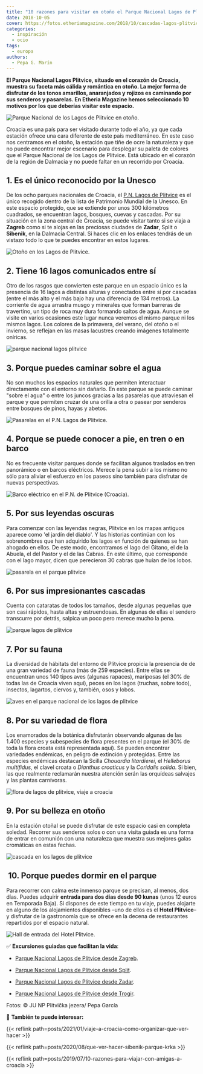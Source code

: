```yaml
---
title: "10 razones para visitar en otoño el Parque Nacional Lagos de Plitvice (Croacia)"
date: 2018-10-05
cover: https://fotos.etheriamagazine.com/2018/10/cascadas-lagos-plitvice-e1653808488782.jpg
categories: 
  - inspiración
  - ocio
tags: 
  - europa
authors: 
  - Pepa G. Marín
---
```


**El Parque Nacional Lagos Plitvice, situado en el corazón de Croacia, muestra su faceta 
más cálida y romántica en otoño. La mejor forma de disfrutar de los tonos amarillos, 
anaranjados y rojizos es caminando por sus senderos y pasarelas. En Etheria Magazine 
hemos seleccionado 10 motivos por los que deberías visitar este espacio.** 

![Parque Nacional de los Lagos de Plitvice en otoño.](https://fotos.etheriamagazine.com/2018/10/croacia-parque-nacional-lagos-plitvice.jpg "Parque Nacional de los Lagos de Plitvice en otoño.")

Croacia es una país para ser visitado durante todo el año, ya que cada estación ofrece 
una cara diferente de este país mediterráneo. En este caso nos centramos en el otoño, la 
estación que tiñe de ocre la naturaleza y que no puede encontrar mejor escenario para 
desplegar su paleta de colores que el Parque Nacional de los Lagos de Plitvice. Está 
ubicado en el corazón de la región de Dalmacia y no puede faltar en un recorrido por 
Croacia. 

## 1\. Es el único reconocido por la Unesco

De los ocho parques nacionales de Croacia, el [P.N. Lagos de 
Plitvice](https://www.parkovihrvatske.hr/national-park-plitvice-lakes) es el único 
recogido dentro de la lista de Patrimonio Mundial de la Unesco. En este espacio 
protegido, que se extiende por unos 300 kilómetros cuadrados, se encuentran lagos, 
bosques, cuevas y cascadas. Por su situación en la zona central de Croacia, se puede 
visitar tanto si se viaja a **Zagreb** como si te alojas en las preciosas ciudades de 
**Zadar**, Split o **Sibenik**, en la Dalmacia Central. Si haces clic en los enlaces 
tendrás de un vistazo todo lo que te puedes encontrar en estos lugares. 

![Otoño en los Lagos de Plitvice.](https://fotos.etheriamagazine.com/2018/10/lagos-de-plitvice-croacia.jpg "Otoño en los Lagos de Plitvice.")

## 2\. Tiene 16 lagos comunicados entre sí

Otro de los rasgos que convierten este parque en un espacio único es la presencia de 16 
lagos a distintas alturas y conectados entre sí por cascadas (entre el más alto y el más 
bajo hay una diferencia de 134 metros). La corriente de agua arrastra musgo y minerales 
que forman barreras de travertino, un tipo de roca muy dura formando saltos de agua. 
Aunque se visite en varios ocasiones este lugar nunca veremos el mismo parque ni los 
mismos lagos. Los colores de la primavera, del verano, del otoño o el invierno, se 
reflejan en las masas lacustres creando imágenes totalmente oníricas. 

![parque nacional lagos plitvice](https://fotos.etheriamagazine.com/2018/10/plitvicka-jezera.jpg "16 lagos a distintas alturas y comunicados entre sí.")

## 3\. Porque puedes caminar sobre el agua

No son muchos los espacios naturales que permiten interactuar directamente con el 
entorno sin dañarlo. En este parque se puede caminar "sobre el agua" o entre los juncos 
gracias a las pasarelas que atraviesan el parque y que permiten cruzar de una orilla a 
otra o pasear por senderos entre bosques de pinos, hayas y abetos. 

![Pasarelas en el P.N. Lagos de Plitvice.](https://fotos.etheriamagazine.com/2018/10/Pasarelas-plitvice-croacia.jpg "Pasarelas en el P.N. Lagos de Plitvice.")

## 4\. Porque se puede conocer a pie, en tren o en barco

No es frecuente visitar parques donde se facilitan algunos traslados en tren panorámico 
o en barcos eléctricos. Merece la pena subir a los mismo no sólo para aliviar el 
esfuerzo en los paseos sino también para disfrutar de nuevas perspectivas. 

![Barco eléctrico en el P.N. de Plitvice (Croacia).](https://fotos.etheriamagazine.com/2018/10/barco-plitvice-croacia.jpg "Barco eléctrico en el P.N. de Plitvice (Croacia).")

## 5\. Por sus leyendas oscuras

Para comenzar con las leyendas negras, Plitvice en los mapas antiguos aparece como 'el 
jardín del diablo'. Y las historias continúan con los sobrenombres que han adquirido los 
lagos en función de quienes se han ahogado en ellos. De este modo, encontramos el lago 
del Gitano, el de la Abuela, el del Pastor y el de las Cabras. En este último, que 
corresponde con el lago mayor, dicen que perecieron 30 cabras que huían de los lobos. 

![pasarela en el parque plitvice](https://fotos.etheriamagazine.com/2018/10/bosque-plitvicka-jezera.jpg "Rincones misteriosos en el parque.")

## 6\. Por sus impresionantes cascadas

Cuenta con cataratas de todos los tamaños, desde algunas pequeñas que son casi rápidos, 
hasta altas y estruendosas. En algunas de ellas el sendero transcurre por detrás, 
salpica un poco pero merece mucho la pena. 

![parque lagos de plitvice](https://fotos.etheriamagazine.com/2018/10/cascadas-lagos-plitvice.jpg "Vista de las cascadas desde un plano superior.")

## 7\. Por su fauna

La diversidad de hábitats del entorno de Plitvice propicia la presencia de de una gran 
variedad de fauna (más de 259 especies). Entre ellas se encuentran unos 140 tipos aves 
(algunas rapaces), mariposas (el 30% de todas las de Croacia viven aquí), peces en los 
lagos (truchas, sobre todo), insectos, lagartos, ciervos y, también, osos y lobos. 

![aves en el parque nacional de los lagos de plitvice](https://fotos.etheriamagazine.com/2018/10/fauna-plitvicka-jezera.jpg "En este espacio viven más de 140 tipos de aves.")

## 8\. Por su variedad de flora

Los enamorados de la botánica disfrutarán observando algunas de las 1.400 especies y 
subespecies de flora presentes en el parque (el 30% de toda la flora croata está 
representada aquí). Se pueden encontrar variedades endémicas, en peligro de extinción y 
protegidas. Entre las especies endémicas destacan la Scilla _Chouardia litardierei_, el 
_Helleborus multifidus,_ el clavel croata o _Dianthus croaticus_ y la _Coridalis 
solida_. Si bien, las que realmente reclamarán nuestra atención serán las orquídeas 
salvajes y las plantas carnívoras. 

![flora de lagos de plitvice, viaje a croacia](https://fotos.etheriamagazine.com/2018/10/Plitvice-croacia-plitvicka-jezera.jpg "El 30% de la flora croata se encuentra en el P.N. Lagos de Plitvice.")

## 9\. Por su belleza en otoño

En la estación otoñal se puede disfrutar de este espacio casi en completa soledad. 
Recorrer sus senderos solos o con una visita guiada es una forma de entrar en comunión 
con una naturaleza que muestra sus mejores galas cromáticas en estas fechas. 

![cascada en los lagos de plitvice](https://fotos.etheriamagazine.com/2018/10/lagos-plitvice-croacia.jpg "La naturaleza viste sus mejores galas en otoño.")

##  10. Porque puedes dormir en el parque

Para recorrer con calma este inmenso parque se precisan, al menos, dos días. Puedes 
adquirir **entrada para dos días desde 90 kunas** (unos 12 euros en Temporada Baja). Si 
dispones de este tiempo en tu viaje, puedes alojarte en alguno de los alojamientos 
disponibles –uno de ellos es el **Hotel Plitvice**– y disfrutar de la gastronomía que se 
ofrece en la decena de restaurantes repartidos por el espacio natural. 

![Hall de entrada del Hotel Plitvice.](https://fotos.etheriamagazine.com/2018/10/hotel-parque-plitvice.jpg "© Hall de entrada del Hotel Plitvice.")

✅ **Excursiones guiadas que facilitan la vida**: 

- [Parque Nacional Lagos de Plitvice desde 
Zagreb](https://www.civitatis.com/es/zagreb/excursion-lagos-plitvice/?aid=10211). 

- [Parque Nacional Lagos de Plitvice desde 
Split](https://www.civitatis.com/es/split/excursion-lagos-plitvice/?aid=10211). 

- [Parque Nacional Lagos de Plitvice desde 
Zadar](https://www.civitatis.com/es/zadar/excursion-lagos-plitvice/?aid=10211). 

- [Parque Nacional Lagos de Plitvice desde 
Trogir](https://www.civitatis.com/es/trogir/excursion-lagos-plitvice/?aid=10211). 

Fotos: © JU NP Plitvička jezera/ Pepa García 

📌 **También te puede interesar:** 

{{< reflink path=posts/2021/01/viaje-a-croacia-como-organizar-que-ver-hacer >}} 

{{< reflink path=posts/2020/08/que-ver-hacer-sibenik-parque-krka >}} 

{{< reflink path=posts/2019/07/10-razones-para-viajar-con-amigas-a-croacia >}}
